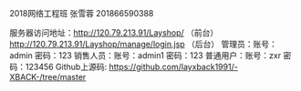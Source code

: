 2018网络工程班 张雪蓉 201866590388

服务器访问地址：http://120.79.213.91/Layshop/ （前台）
            http://120.79.213.91/Layshop/manage/login.jsp （后台）
管理员：账号：admin  密码：123
销售人员：账号：admin1  密码：123
普通用户：账号：zxr  密码：123456
     Github上源码: https://github.com/layxback1991/-XBACK-/tree/master
